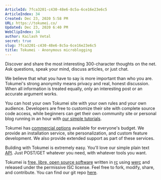 ```yaml
---
ArticleId: 7fca3201-c430-48e6-8c5a-6ce16e23e6c5
ArticleIndex: 34
Created: Dec 23, 2020 5:58 PM
URL: https://tokumei.co/
Updated: Dec 23, 2020 6:40 PM
WebClipIndex: 34
author: Kailash Vetal
secret: true
slug: 7fca3201-c430-48e6-8c5a-6ce16e23e6c5
title: Tokumei · Anonymous microblogging
---
```

Discover and share the most interesting 300-character thoughts on the net. Ask questions, speak your mind, discuss articles, or just chat.

We believe that what you have to say is more important than who you are. Tokumei's strong anonymity means privacy and real, honest discussion. When all information is treated equally, only an interesting post or an accurate argument works.

You can host your own Tokumei site with your own rules and your own audience. Developers are free to customize their site with complete source code access, while beginners can get their own community site or personal blog running in an hour with [our simple tutorials](https://tokumei.co/hosting/).

Tokumei has [commercial options](https://tokumei.co/commercial) available for everyone's budget. We provide an installation service, site personalization, and custom feature development. We also provide extended support as part of these services.

Building with Tokumei is extremely easy. You'll love our simple plain text [API](https://tokumei.co/api). Just POST/GET whatever you need, with whatever tools you want.

Tokumei is [free, libre, open source software](http://www.gnu.org/philosophy/free-sw.html) written in [rc](http://rc.cat-v.org/) using [werc](http://werc.cat-v.org/) and released under the permissive ISC license. Feel free to fork, modify, share, and contribute. You can find our git repo [here](https://git.tokumei.co/tokumei/tokumei).
